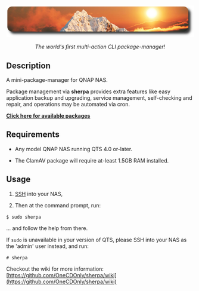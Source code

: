 ![icon](images/sherpa.readme.png)

<p align="center"><i>The world's first multi-action CLI package-manager!</i></p>


## Description

A mini-package-manager for QNAP NAS.

Package management via **sherpa** provides extra features like easy application backup and upgrading, service management, self-checking and repair, and operations may be automated via cron.

<b>[Click here for available packages](https://github.com/OneCDOnly/sherpa/wiki/Packages-available)</b>

## Requirements

- Any model QNAP NAS running QTS 4.0 or-later.

- The ClamAV package will require at-least 1.5GB RAM installed.


## Usage

1) [SSH](https://www.qnap.com/en/how-to/faq/article/how-do-i-access-my-qnap-nas-using-ssh) into your NAS,

2) Then at the command prompt, run:

```
$ sudo sherpa
```

... and follow the help from there.

If `sudo` is unavailable in your version of QTS, please SSH into your NAS as the 'admin' user instead, and run:
```
# sherpa
```

Checkout the wiki for more information: [https://github.com/OneCDOnly/sherpa/wiki](https://github.com/OneCDOnly/sherpa/wiki)